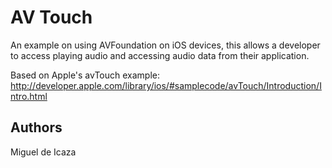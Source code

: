 AV Touch
========

An example on using AVFoundation on iOS devices, this allows a developer to access playing
audio and accessing audio data from their application.

Based on Apple's avTouch example:
http://developer.apple.com/library/ios/#samplecode/avTouch/Introduction/Intro.html

Authors
-------

Miguel de Icaza
